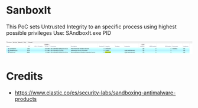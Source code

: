 # SanboxIt
This PoC sets Untrusted Integrity to an specific process using highest possible privileges 
Use: SAndboxIt.exe PID

![](img/untrusted.png)

# Credits
* https://www.elastic.co/es/security-labs/sandboxing-antimalware-products